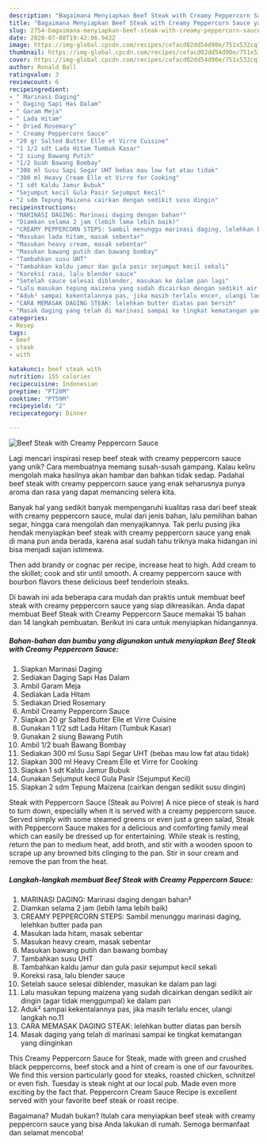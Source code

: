 ```yaml
---
description: "Bagaimana Menyiapkan Beef Steak with Creamy Peppercorn Sauce yang Enak Banget"
title: "Bagaimana Menyiapkan Beef Steak with Creamy Peppercorn Sauce yang Enak Banget"
slug: 2754-bagaimana-menyiapkan-beef-steak-with-creamy-peppercorn-sauce-yang-enak-banget
date: 2020-07-08T19:42:06.942Z
image: https://img-global.cpcdn.com/recipes/cefacd02dd54d90e/751x532cq70/beef-steak-with-creamy-peppercorn-sauce-foto-resep-utama.jpg
thumbnail: https://img-global.cpcdn.com/recipes/cefacd02dd54d90e/751x532cq70/beef-steak-with-creamy-peppercorn-sauce-foto-resep-utama.jpg
cover: https://img-global.cpcdn.com/recipes/cefacd02dd54d90e/751x532cq70/beef-steak-with-creamy-peppercorn-sauce-foto-resep-utama.jpg
author: Ronald Ball
ratingvalue: 3
reviewcount: 6
recipeingredient:
- " Marinasi Daging"
- " Daging Sapi Has Dalam"
- " Garam Meja"
- " Lada Hitam"
- " Dried Rosemary"
- " Creamy Peppercorn Sauce"
- "20 gr Salted Butter Elle et Virre Cuisine"
- "1 1/2 sdt Lada Hitam Tumbuk Kasar"
- "2 siung Bawang Putih"
- "1/2 buah Bawang Bombay"
- "300 ml Susu Sapi Segar UHT bebas mau low fat atau tidak"
- "300 ml Heavy Cream Elle et Virre for Cooking"
- "1 sdt Kaldu Jamur Bubuk"
- "Sejumput kecil Gula Pasir Sejumput Kecil"
- "2 sdm Tepung Maizena cairkan dengan sedikit susu dingin"
recipeinstructions:
- "MARINASI DAGING: Marinasi daging dengan bahan²"
- "Diamkan selama 2 jam (lebih lama lebih baik)"
- "CREAMY PEPPERCORN STEPS: Sambil menunggu marinasi daging, lelehkan butter pada pan"
- "Masukan lada hitam, masak sebentar"
- "Masukan heavy cream, masak sebentar"
- "Masukan bawang putih dan bawang bombay"
- "Tambahkan susu UHT"
- "Tambahkan kaldu jamur dan gula pasir sejumput kecil sekali"
- "Koreksi rasa, lalu blender sauce"
- "Setelah sauce selesai diblender, masukan ke dalam pan lagi"
- "Lalu masukan tepung maizena yang sudah dicairkan dengan sedikit air dingin (agar tidak menggumpal) ke dalam pan"
- "Aduk² sampai kekentalannya pas, jika masih terlalu encer, ulangi langkah no.11"
- "CARA MEMASAK DAGING STEAK: lelehkan butter diatas pan bersih"
- "Masak daging yang telah di marinasi sampai ke tingkat kematangan yang diinginkan"
categories:
- Resep
tags:
- beef
- steak
- with

katakunci: beef steak with 
nutrition: 155 calories
recipecuisine: Indonesian
preptime: "PT28M"
cooktime: "PT59M"
recipeyield: "2"
recipecategory: Dinner

---
```



![Beef Steak with Creamy Peppercorn Sauce](https://img-global.cpcdn.com/recipes/cefacd02dd54d90e/751x532cq70/beef-steak-with-creamy-peppercorn-sauce-foto-resep-utama.jpg)

Lagi mencari inspirasi resep beef steak with creamy peppercorn sauce yang unik? Cara membuatnya memang susah-susah gampang. Kalau keliru mengolah maka hasilnya akan hambar dan bahkan tidak sedap. Padahal beef steak with creamy peppercorn sauce yang enak seharusnya punya aroma dan rasa yang dapat memancing selera kita.

Banyak hal yang sedikit banyak mempengaruhi kualitas rasa dari beef steak with creamy peppercorn sauce, mulai dari jenis bahan, lalu pemilihan bahan segar, hingga cara mengolah dan menyajikannya. Tak perlu pusing jika hendak menyiapkan beef steak with creamy peppercorn sauce yang enak di mana pun anda berada, karena asal sudah tahu triknya maka hidangan ini bisa menjadi sajian istimewa.

Then add brandy or cognac per recipe, increase heat to high. Add cream to the skillet; cook and stir until smooth. A creamy peppercorn sauce with bourbon flavors these delicious beef tenderloin steaks.


Di bawah ini ada beberapa cara mudah dan praktis untuk membuat beef steak with creamy peppercorn sauce yang siap dikreasikan. Anda dapat membuat Beef Steak with Creamy Peppercorn Sauce memakai 15 bahan dan 14 langkah pembuatan. Berikut ini cara untuk menyiapkan hidangannya.

<!--inarticleads1-->

##### Bahan-bahan dan bumbu yang digunakan untuk menyiapkan Beef Steak with Creamy Peppercorn Sauce:

1. Siapkan  Marinasi Daging
1. Sediakan  Daging Sapi Has Dalam
1. Ambil  Garam Meja
1. Sediakan  Lada Hitam
1. Sediakan  Dried Rosemary
1. Ambil  Creamy Peppercorn Sauce
1. Siapkan 20 gr Salted Butter Elle et Virre Cuisine
1. Gunakan 1 1/2 sdt Lada Hitam (Tumbuk Kasar)
1. Gunakan 2 siung Bawang Putih
1. Ambil 1/2 buah Bawang Bombay
1. Sediakan 300 ml Susu Sapi Segar UHT (bebas mau low fat atau tidak)
1. Siapkan 300 ml Heavy Cream Elle et Virre for Cooking
1. Siapkan 1 sdt Kaldu Jamur Bubuk
1. Gunakan Sejumput kecil Gula Pasir (Sejumput Kecil)
1. Siapkan 2 sdm Tepung Maizena (cairkan dengan sedikit susu dingin)


Steak with Peppercorn Sauce (Steak au Poivre) A nice piece of steak is hard to turn down, especially when it is served with a creamy peppercorn sauce. Served simply with some steamed greens or even just a green salad, Steak with Peppercorn Sauce makes for a delicious and comforting family meal which can easily be dressed up for entertaining. While steak is resting, return the pan to medium heat, add broth, and stir with a wooden spoon to scrape up any browned bits clinging to the pan. Stir in sour cream and remove the pan from the heat. 

<!--inarticleads2-->

##### Langkah-langkah membuat Beef Steak with Creamy Peppercorn Sauce:

1. MARINASI DAGING: Marinasi daging dengan bahan²
1. Diamkan selama 2 jam (lebih lama lebih baik)
1. CREAMY PEPPERCORN STEPS: Sambil menunggu marinasi daging, lelehkan butter pada pan
1. Masukan lada hitam, masak sebentar
1. Masukan heavy cream, masak sebentar
1. Masukan bawang putih dan bawang bombay
1. Tambahkan susu UHT
1. Tambahkan kaldu jamur dan gula pasir sejumput kecil sekali
1. Koreksi rasa, lalu blender sauce
1. Setelah sauce selesai diblender, masukan ke dalam pan lagi
1. Lalu masukan tepung maizena yang sudah dicairkan dengan sedikit air dingin (agar tidak menggumpal) ke dalam pan
1. Aduk² sampai kekentalannya pas, jika masih terlalu encer, ulangi langkah no.11
1. CARA MEMASAK DAGING STEAK: lelehkan butter diatas pan bersih
1. Masak daging yang telah di marinasi sampai ke tingkat kematangan yang diinginkan


This Creamy Peppercorn Sauce for Steak, made with green and crushed black peppercorns, beef stock and a hint of cream is one of our favourites. We find this version particularly good for steaks, roasted chicken, schnitzel or even fish. Tuesday is steak night at our local pub. Made even more exciting by the fact that. Peppercorn Cream Sauce Recipe is excellent served with your favorite beef steak or roast recipe. 

Bagaimana? Mudah bukan? Itulah cara menyiapkan beef steak with creamy peppercorn sauce yang bisa Anda lakukan di rumah. Semoga bermanfaat dan selamat mencoba!
